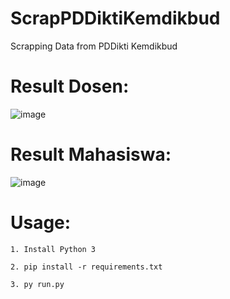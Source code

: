 # ScrapPDDiktiKemdikbud
Scrapping Data from PDDikti Kemdikbud

# Result Dosen:

![image](https://user-images.githubusercontent.com/73378179/135380195-806e105c-9426-4823-a6ef-61b90b344586.png)

# Result Mahasiswa:

![image](https://user-images.githubusercontent.com/73378179/135380334-53c543c3-0aff-427a-94e4-0b8b3a54b453.png)


# Usage:

    1. Install Python 3
    
    2. pip install -r requirements.txt
    
    3. py run.py


